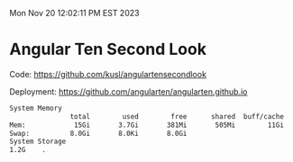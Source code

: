Mon Nov 20 12:02:11 PM EST 2023

# Angular Ten Second Look

Code: https://github.com/kusl/angulartensecondlook

Deployment: https://github.com/angularten/angularten.github.io

```bash
System Memory
               total        used        free      shared  buff/cache   available
Mem:            15Gi       3.7Gi       381Mi       505Mi        11Gi        11Gi
Swap:          8.0Gi       8.0Ki       8.0Gi
System Storage
1.2G	.
